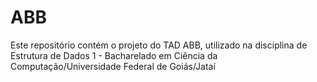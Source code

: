 # ABB
Este repositório contém o projeto do TAD ABB, utilizado na disciplina de Estrutura de Dados 1 - Bacharelado em Ciência da Computação/Universidade Federal de Goiás/Jataí
